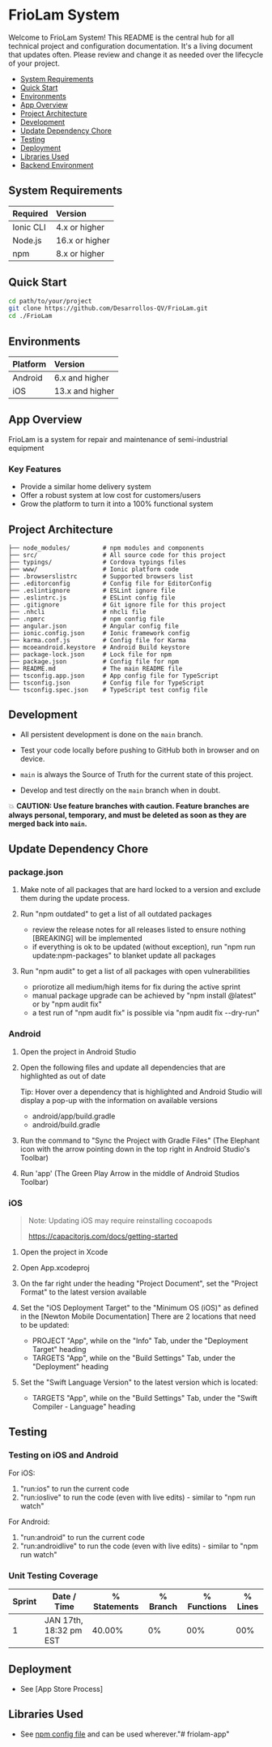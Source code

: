 <!-- Badges go here -->

# FrioLam System

Welcome to FrioLam System! This README is the central hub for all technical project and configuration documentation. It's a living document that updates often. Please review and change it as needed over the lifecycle of your project.

- [System Requirements](#system-requirements)
- [Quick Start](#quick-start)
- [Environments](#environments)
- [App Overview](#app-overview)
- [Project Architecture](#project-architecture)
- [Development](#development)
- [Update Dependency Chore](#update-dependency-chore)
- [Testing](#testing)
- [Deployment](#deployment)
- [Libraries Used](#libraries-used)
- [Backend Environment](#backend-environment)

## System Requirements
<!-- Software that must be installed on the local machine for this project to build correctly. -->
| Required | Version
| :-- | :--
| Ionic CLI | 4.x or higher
| Node.js | 16.x or higher
| npm | 8.x or higher

## Quick Start
<!-- What is the shortest path to writing code and pushing my changes back to GitHub? -->
```bash
cd path/to/your/project
git clone https://github.com/Desarrollos-QV/FrioLam.git
cd ./FrioLam
```

## Environments
<!-- Which platforms are we supporting? -->
| Platform | Version
| :--- | :---
| Android | 6.x and higher
| iOS | 13.x and higher

## App Overview
FrioLam is a system for repair and maintenance of semi-industrial equipment

### Key Features
- Provide a similar home delivery system
- Offer a robust system at low cost for customers/users
- Grow the platform to turn it into a 100% functional system


## Project Architecture
<!-- How is the repo organized? -->
```
├── node_modules/         # npm modules and components
├── src/                  # All source code for this project
├── typings/              # Cordova typings files
├── www/                  # Ionic platform code
├── .browserslistrc       # Supported browsers list
├── .editorconfig         # Config file for EditorConfig
├── .eslintignore         # ESLint ignore file
├── .eslintrc.js          # ESLint config file
├── .gitignore            # Git ignore file for this project
├── .nhcli                # nhcli file
├── .npmrc                # npm config file
├── angular.json          # Angular config file
├── ionic.config.json     # Ionic framework config
├── karma.conf.js         # Config file for Karma
├── mcoeandroid.keystore  # Android Build keystore
├── package-lock.json     # Lock file for npm
├── package.json          # Config file for npm
├── README.md             # The main README file
├── tsconfig.app.json     # App config file for TypeScript
├── tsconfig.json         # Config file for TypeScript
└── tsconfig.spec.json    # TypeScript test config file
```

## Development

<!-- Full configuration and installation instructions for writing code. -->

- All persistent development is done on the `main` branch.

- Test your code locally before pushing to GitHub both in browser and on device.

- `main` is always the Source of Truth for the current state of this project.

- Develop and test directly on the `main` branch when in doubt.

:boom: **CAUTION: Use feature branches with caution. Feature branches are always personal, temporary, and must be deleted as soon as they are merged back into `main`.**

## Update Dependency Chore

### package.json

1. Make note of all packages that are hard locked to a version and exclude them during the update process.

1. Run "npm outdated" to get a list of all outdated packages

   - review the release notes for all releases listed to ensure nothing [BREAKING] will be implemented
   - if everything is ok to be updated (without exception), run "npm run update:npm-packages" to blanket update all packages

1. Run "npm audit" to get a list of all packages with open vulnerabilities
   - priorotize all medium/high items for fix during the active sprint
   - manual package upgrade can be achieved by "npm install <package>@latest" or by "npm audit fix"
   - a test run of "npm audit fix" is possible via "npm audit fix --dry-run"

### Android

1. Open the project in Android Studio

1. Open the following files and update all dependencies that are highlighted as out of date

   Tip: Hover over a dependency that is highlighted and Android Studio will display a pop-up with the information on available versions

   - android/app/build.gradle
   - android/build.gradle

1. Run the command to "Sync the Project with Gradle Files" (The Elephant icon with the arrow pointing down in the top right in Android Studio's Toolbar)

1. Run 'app' (The Green Play Arrow in the middle of Android Studios Toolbar)

### iOS

> Note: Updating iOS may require reinstalling cocoapods
>
> https://capacitorjs.com/docs/getting-started

1. Open the project in Xcode

1. Open App.xcodeproj

1. On the far right under the heading "Project Document", set the "Project Format" to the latest version available

1. Set the "iOS Deployment Target" to the "Minimum OS (iOS)" as defined in the [Newton Mobile Documentation] There are 2 locations that need to be updated:

   - PROJECT "App", while on the "Info" Tab, under the "Deployment Target" heading
   - TARGETS "App", while on the "Build Settings" Tab, under the "Deployment" heading

1. Set the "Swift Language Version" to the latest version which is located:

   - TARGETS "App", while on the "Build Settings" Tab, under the "Swift Compiler - Language" heading

## Testing

### Testing on iOS and Android

For iOS:

1. "run:ios" to run the current code
1. "run:ioslive" to run the code (even with live edits) - similar to "npm run watch"

For Android:

1. "run:android" to run the current code
1. "run:androidlive" to run the code (even with live edits) - similar to "npm run watch"

### Unit Testing Coverage

| Sprint | Date / Time            | % Statements | % Branch | % Functions | % Lines |
| ------ | ---------------------- | ------------ | -------- | ----------- | ------- |
| 1      | JAN 17th, 18:32 pm EST | 40.00%       | 0%       | 00%         | 00%  | 


## Deployment
<!-- Full configuration and instructions for deploying to production. -->
- See [App Store Process]

## Libraries Used
<!-- Which libraries are used in this project? Or link to a config file. -->
- See [npm config file](./package.json) and can be used wherever."# friolam-app" 
